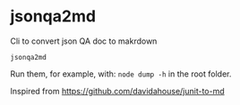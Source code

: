 jsonqa2md
=======

Cli to convert json QA doc to makrdown

`jsonqa2md`

Run them, for example, with: `node dump -h` in the root folder.

Inspired from https://github.com/davidahouse/junit-to-md
